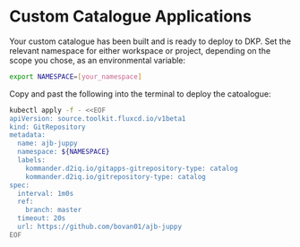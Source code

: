 # Custom Catalogue Applications

Your custom catalogue has been built and is ready to deploy to DKP. Set the relevant namespace for either workspace or project, depending on the scope you chose, as an environmental variable:

```bash
export NAMESPACE=[your_namespace]
````

Copy and past the following into the terminal to deploy the catoalogue:

```bash
kubectl apply -f - <<EOF
apiVersion: source.toolkit.fluxcd.io/v1beta1
kind: GitRepository
metadata:
  name: ajb-juppy
  namespace: ${NAMESPACE}
  labels:
    kommander.d2iq.io/gitapps-gitrepository-type: catalog
    kommander.d2iq.io/gitrepository-type: catalog
spec:
  interval: 1m0s
  ref:
    branch: master
  timeout: 20s
  url: https://github.com/bovan01/ajb-juppy
EOF
```